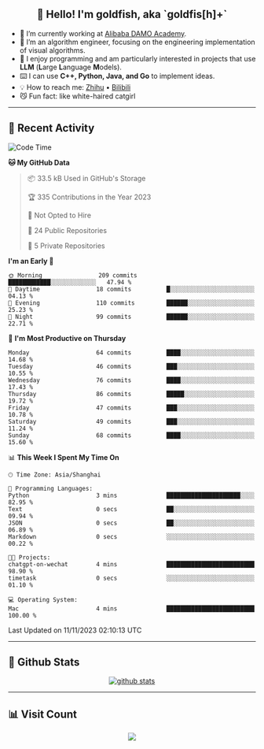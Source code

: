 
<h2 align="center">👋 Hello! I'm goldfish, aka `goldfis[h]+`</h2>

- 📍 I’m currently working at [Alibaba DAMO Academy](https://damo.alibaba.com/).  
- 🌱 I’m an algorithm engineer, focusing on the engineering implementation of visual algorithms.  
- 💬 I enjoy programming and am particularly interested in projects that use **LLM** (**L**arge **L**anguage **M**odels).   
- ⌨️ I can use **C++, Python, Java, and Go** to implement ideas.  
- 💡 How to reach me: [Zhihu](https://www.zhihu.com/people/goldfishh) • [Bilibili](https://space.bilibili.com/11349246)  
- 😼 Fun fact: like white-haired catgirl  

-------

## 🔧 Recent Activity

<!--START_SECTION:waka-->
![Code Time](http://img.shields.io/badge/Code%20Time-13%20hrs%2033%20mins-blue)

**🐱 My GitHub Data** 

> 📦 33.5 kB Used in GitHub's Storage 
 > 
> 🏆 335 Contributions in the Year 2023
 > 
> 🚫 Not Opted to Hire
 > 
> 📜 24 Public Repositories 
 > 
> 🔑 5 Private Repositories 
 > 
**I'm an Early 🐤** 

```text
🌞 Morning                209 commits         ████████████░░░░░░░░░░░░░   47.94 % 
🌆 Daytime                18 commits          █░░░░░░░░░░░░░░░░░░░░░░░░   04.13 % 
🌃 Evening                110 commits         ██████░░░░░░░░░░░░░░░░░░░   25.23 % 
🌙 Night                  99 commits          ██████░░░░░░░░░░░░░░░░░░░   22.71 % 
```
📅 **I'm Most Productive on Thursday** 

```text
Monday                   64 commits          ████░░░░░░░░░░░░░░░░░░░░░   14.68 % 
Tuesday                  46 commits          ███░░░░░░░░░░░░░░░░░░░░░░   10.55 % 
Wednesday                76 commits          ████░░░░░░░░░░░░░░░░░░░░░   17.43 % 
Thursday                 86 commits          █████░░░░░░░░░░░░░░░░░░░░   19.72 % 
Friday                   47 commits          ███░░░░░░░░░░░░░░░░░░░░░░   10.78 % 
Saturday                 49 commits          ███░░░░░░░░░░░░░░░░░░░░░░   11.24 % 
Sunday                   68 commits          ████░░░░░░░░░░░░░░░░░░░░░   15.60 % 
```


📊 **This Week I Spent My Time On** 

```text
🕑︎ Time Zone: Asia/Shanghai

💬 Programming Languages: 
Python                   3 mins              █████████████████████░░░░   82.95 % 
Text                     0 secs              ██░░░░░░░░░░░░░░░░░░░░░░░   09.94 % 
JSON                     0 secs              ██░░░░░░░░░░░░░░░░░░░░░░░   06.89 % 
Markdown                 0 secs              ░░░░░░░░░░░░░░░░░░░░░░░░░   00.22 % 

🐱‍💻 Projects: 
chatgpt-on-wechat        4 mins              █████████████████████████   98.90 % 
timetask                 0 secs              ░░░░░░░░░░░░░░░░░░░░░░░░░   01.10 % 

💻 Operating System: 
Mac                      4 mins              █████████████████████████   100.00 % 
```


 Last Updated on 11/11/2023 02:10:13 UTC
<!--END_SECTION:waka-->

-------

## 📆 Github Stats

<p align="center">
    <a href="https://github.com/anuraghazra/github-readme-stats">
      <img src="https://github-readme-stats.vercel.app/api?username=goldfishh&show_icons=true&theme=dracula" alt="github stats" />
    </a>
</p>

-------

## 📊 Visit Count

<p align="center">
  <a href="https://count.getloli.com/"><img src="https://count.getloli.com/get/@:goldfishh?theme=rule34"></a>
</p>
